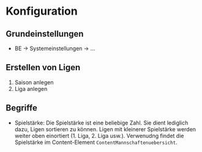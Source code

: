 # Konfiguration

## Grundeinstellungen

* BE → Systemeinstellungen → ... 


## Erstellen von Ligen

1. Saison anlegen
2. Liga anlegen



## Begriffe

* Spielstärke: Die Spielstärke ist eine beliebige Zahl. Sie dient lediglich dazu,
  Ligen sortieren zu können. Ligen mit kleinerer Spielstärke werden weiter oben
  einortiert (1. Liga, 2. Liga usw.). Verwenudng findet die Spielstärke im 
  Content-Element `ContentMannschaftenuebersicht`. 


 